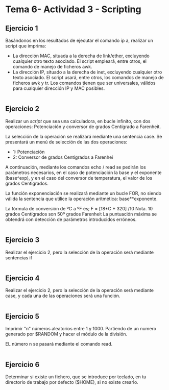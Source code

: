 # Tema 6- Actividad 3 - Scripting


 
## Ejercicio 1
Basándonos en los resultados de ejecutar el comando ip a, realizar un script que imprima:
- La dirección MAC, situada a la derecha de link/ether, excluyendo cualquier otro texto asociado. El script empleará, entre otros, el comando de manejo de ficheros awk.
- La dirección IP, situado a la derecha de inet, excluyendo cualquier otro texto asociado. El script usará, entre otros, los comandos de manejo de ficheros awk y tr.
Los comandos tienen que ser universales, válidos para cualquier dirección IP y MAC posibles.


```bash


```
## Ejercicio 2
Realizar un *script* que sea una calculadora, en bucle infinito, con dos operaciones: Potenciación y conversor de grados Centígrado a Farenheit. 

La selección de la operación se realizará mediante una sentencia case. Se presentará un menú de selección de las dos operaciones:  
- 1: Potenciación 
- 2: Conversor de grados Centígrados a Farenhei

A continuación, mediante los comandos echo / read se pedirán los parámetros necesarios, en el caso de potenciación la base y el exponente (base^exp), y en el caso del conversor de temperatura, el valor de los grados Centigrados. 

La función exponenciación se realizará mediante un bucle FOR, no siendo válida la sentencia que utilice la operación aritmética: base**exponente.

La fórmula de conversión de ºC a ºF es; F = [18*C + 320] /10
Nota. 10 grados Centígrados son 50º grados Farenheit
La puntuación máxima se obtendrá con detección de parámetros introducidos erróneos.



```bash


```
## Ejercicio 3

Realizar el ejercicio 2, pero la selección de la operación será mediante sentencias if

```bash

```


## Ejercicio 4

Realizar el ejercicio 2, pero la selección de la operación será mediante case, y cada una de las operaciones será una función.

```bash

```

## Ejercicio 5

Imprimir "n" números aleatorios entre 1 y 1000. Partiendo de un numero generado por $RANDOM y hacer el módulo de la división. 

EL número n se pasará mediante el comando read. 

```bash

```

## Ejercicio 6
Determinar si existe un fichero, que se introduce por teclado, en tu directorio de trabajo por defecto ($HOME), si no existe crearlo.

```bash 

```
